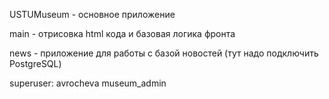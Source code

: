 USTUMuseum - основное приложение

main - отрисовка html кода и базовая логика фронта

news - приложение для работы с базой новостей (тут надо подключить PostgreSQL)

superuser: 
avrocheva
museum_admin
